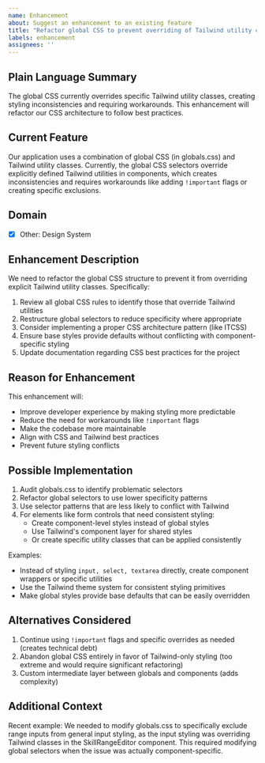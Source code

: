 ```yaml
---
name: Enhancement
about: Suggest an enhancement to an existing feature
title: "Refactor global CSS to prevent overriding of Tailwind utility classes"
labels: enhancement
assignees: ''
---
```


## Plain Language Summary
The global CSS currently overrides specific Tailwind utility classes, creating styling inconsistencies and requiring workarounds. This enhancement will refactor our CSS architecture to follow best practices.

## Current Feature
Our application uses a combination of global CSS (in globals.css) and Tailwind utility classes. Currently, the global CSS selectors override explicitly defined Tailwind utilities in components, which creates inconsistencies and requires workarounds like adding `!important` flags or creating specific exclusions.

## Domain
- [x] Other: Design System

## Enhancement Description
We need to refactor the global CSS structure to prevent it from overriding explicit Tailwind utility classes. Specifically:

1. Review all global CSS rules to identify those that override Tailwind utilities
2. Restructure global selectors to reduce specificity where appropriate
3. Consider implementing a proper CSS architecture pattern (like ITCSS)
4. Ensure base styles provide defaults without conflicting with component-specific styling
5. Update documentation regarding CSS best practices for the project

## Reason for Enhancement
This enhancement will:
- Improve developer experience by making styling more predictable
- Reduce the need for workarounds like `!important` flags
- Make the codebase more maintainable
- Align with CSS and Tailwind best practices
- Prevent future styling conflicts

## Possible Implementation
1. Audit globals.css to identify problematic selectors
2. Refactor global selectors to use lower specificity patterns
3. Use selector patterns that are less likely to conflict with Tailwind
4. For elements like form controls that need consistent styling:
   - Create component-level styles instead of global styles
   - Use Tailwind's component layer for shared styles
   - Or create specific utility classes that can be applied consistently

Examples:
- Instead of styling `input, select, textarea` directly, create component wrappers or specific utilities
- Use the Tailwind theme system for consistent styling primitives
- Make global styles provide base defaults that can be easily overridden

## Alternatives Considered
1. Continue using `!important` flags and specific overrides as needed (creates technical debt)
2. Abandon global CSS entirely in favor of Tailwind-only styling (too extreme and would require significant refactoring)
3. Custom intermediate layer between globals and components (adds complexity)

## Additional Context
Recent example: We needed to modify globals.css to specifically exclude range inputs from general input styling, as the input styling was overriding Tailwind classes in the SkillRangeEditor component. This required modifying global selectors when the issue was actually component-specific.